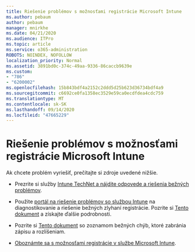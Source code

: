 ```yaml
---
title: Riešenie problémov s možnosťami registrácie Microsoft Intune
ms.author: pebaum
author: pebaum
manager: mnirkhe
ms.date: 04/21/2020
ms.audience: ITPro
ms.topic: article
ms.service: o365-administration
ROBOTS: NOINDEX, NOFOLLOW
localization_priority: Normal
ms.assetid: 3891bd0c-374c-49aa-9336-86caccb9639e
ms.custom:
- "786"
- "6200002"
ms.openlocfilehash: 15b843bdf4a2152c2ddd5d25b623d36734bdf4a9
ms.sourcegitcommit: c6692ce0fa1358ec3529e59ca0ecdfdea4cdc759
ms.translationtype: MT
ms.contentlocale: sk-SK
ms.lasthandoff: 09/14/2020
ms.locfileid: "47665229"
---
```

# <a name="troubleshoot-issues-with-enrollment-options-microsoft-intune"></a>Riešenie problémov s možnosťami registrácie Microsoft Intune

Ak chcete problém vyriešiť, prečítajte si zdroje uvedené nižšie.
  
- Prezrite si služby [Intune TechNet a nájdite odpovede a riešenia bežných problémov](https://social.technet.microsoft.com/Forums/home?category=microsoftintune&amp;filter=alltypes&amp;sort=lastpostdesc).

- Použite [portál na riešenie problémov so službou Intune](https://aka.ms/intunetroubleshooting) na diagnostikovanie a riešenie bežných zlyhaní registrácie. Pozrite si [Tento dokument](https://docs.microsoft.com/intune/help-desk-operators) a získajte ďalšie podrobnosti.

- Pozrite si [Tento dokument](https://docs.microsoft.com/intune-classic/Troubleshoot/troubleshoot-device-enrollment-in-intune) so zoznamom bežných chýb, ktoré zabránia zápisu a rozlíšeniam.

- [Oboznámte sa s možnosťami registrácie v službe Microsoft Intune](https://docs.microsoft.com/intune/enrollment-options).
